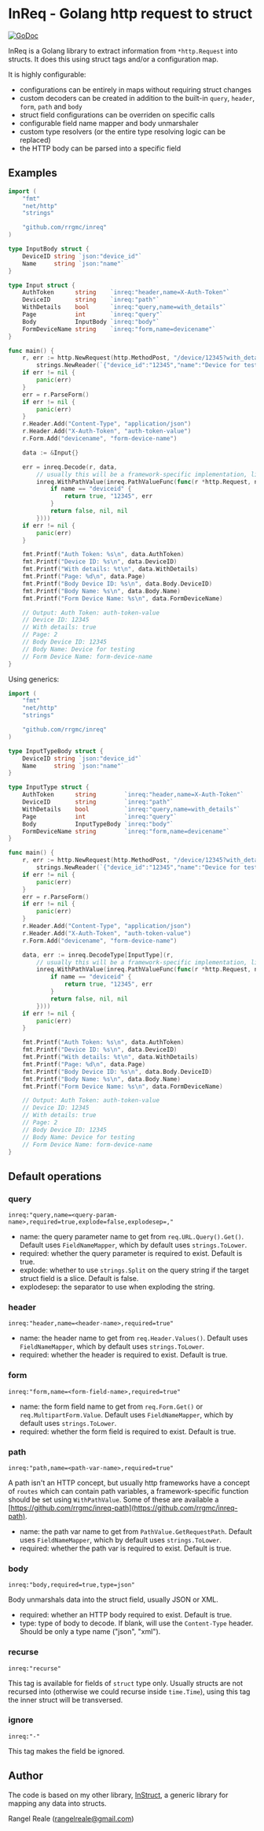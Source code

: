 # InReq - Golang http request to struct
[![GoDoc](https://godoc.org/github.com/rrgmc/inreq?status.png)](https://godoc.org/github.com/rrgmc/inreq)

InReq is a Golang library to extract information from `*http.Request` into structs. It does this using 
struct tags and/or a configuration map.

It is highly configurable:

* configurations can be entirely in maps without requiring struct changes
* custom decoders can be created in addition to the built-in `query`, `header`, `form`, `path` and `body`
* struct field configurations can be overriden on specific calls
* configurable field name mapper and body unmarshaler
* custom type resolvers (or the entire type resolving logic can be replaced)
* the HTTP body can be parsed into a specific field

## Examples

```go
import (
    "fmt"
    "net/http"
    "strings"

    "github.com/rrgmc/inreq"
)

type InputBody struct {
    DeviceID string `json:"device_id"`
    Name     string `json:"name"`
}

type Input struct {
    AuthToken      string    `inreq:"header,name=X-Auth-Token"`
    DeviceID       string    `inreq:"path"`
    WithDetails    bool      `inreq:"query,name=with_details"`
    Page           int       `inreq:"query"`
    Body           InputBody `inreq:"body"`
    FormDeviceName string    `inreq:"form,name=devicename"`
}

func main() {
    r, err := http.NewRequest(http.MethodPost, "/device/12345?with_details=true&page=2",
        strings.NewReader(`{"device_id":"12345","name":"Device for testing"}`))
    if err != nil {
        panic(err)
    }
    err = r.ParseForm()
    if err != nil {
        panic(err)
    }
    r.Header.Add("Content-Type", "application/json")
    r.Header.Add("X-Auth-Token", "auth-token-value")
    r.Form.Add("devicename", "form-device-name")

    data := &Input{}

    err = inreq.Decode(r, data,
        // usually this will be a framework-specific implementation, like "github.com/rrgmc/inreq-path/gorillamux".
        inreq.WithPathValue(inreq.PathValueFunc(func(r *http.Request, name string) (found bool, value any, err error) {
            if name == "deviceid" {
                return true, "12345", err
            }
            return false, nil, nil
        })))
    if err != nil {
        panic(err)
    }

    fmt.Printf("Auth Token: %s\n", data.AuthToken)
    fmt.Printf("Device ID: %s\n", data.DeviceID)
    fmt.Printf("With details: %t\n", data.WithDetails)
    fmt.Printf("Page: %d\n", data.Page)
    fmt.Printf("Body Device ID: %s\n", data.Body.DeviceID)
    fmt.Printf("Body Name: %s\n", data.Body.Name)
    fmt.Printf("Form Device Name: %s\n", data.FormDeviceName)

    // Output: Auth Token: auth-token-value
    // Device ID: 12345
    // With details: true
    // Page: 2
    // Body Device ID: 12345
    // Body Name: Device for testing
    // Form Device Name: form-device-name
}
```

Using generics:

```go
import (
    "fmt"
    "net/http"
    "strings"

    "github.com/rrgmc/inreq"
)

type InputTypeBody struct {
    DeviceID string `json:"device_id"`
    Name     string `json:"name"`
}

type InputType struct {
    AuthToken      string        `inreq:"header,name=X-Auth-Token"`
    DeviceID       string        `inreq:"path"`
    WithDetails    bool          `inreq:"query,name=with_details"`
    Page           int           `inreq:"query"`
    Body           InputTypeBody `inreq:"body"`
    FormDeviceName string        `inreq:"form,name=devicename"`
}

func main() {
    r, err := http.NewRequest(http.MethodPost, "/device/12345?with_details=true&page=2",
        strings.NewReader(`{"device_id":"12345","name":"Device for testing"}`))
    if err != nil {
        panic(err)
    }
    err = r.ParseForm()
    if err != nil {
        panic(err)
    }
    r.Header.Add("Content-Type", "application/json")
    r.Header.Add("X-Auth-Token", "auth-token-value")
    r.Form.Add("devicename", "form-device-name")

    data, err := inreq.DecodeType[InputType](r,
        // usually this will be a framework-specific implementation, like "github.com/rrgmc/inreq-path/gorillamux".
        inreq.WithPathValue(inreq.PathValueFunc(func(r *http.Request, name string) (found bool, value any, err error) {
            if name == "deviceid" {
                return true, "12345", err
            }
            return false, nil, nil
        })))
    if err != nil {
        panic(err)
    }

    fmt.Printf("Auth Token: %s\n", data.AuthToken)
    fmt.Printf("Device ID: %s\n", data.DeviceID)
    fmt.Printf("With details: %t\n", data.WithDetails)
    fmt.Printf("Page: %d\n", data.Page)
    fmt.Printf("Body Device ID: %s\n", data.Body.DeviceID)
    fmt.Printf("Body Name: %s\n", data.Body.Name)
    fmt.Printf("Form Device Name: %s\n", data.FormDeviceName)

    // Output: Auth Token: auth-token-value
    // Device ID: 12345
    // With details: true
    // Page: 2
    // Body Device ID: 12345
    // Body Name: Device for testing
    // Form Device Name: form-device-name
}
```

## Default operations

### query

`inreq:"query,name=<query-param-name>,required=true,explode=false,explodesep=,"`

- name: the query parameter name to get from `req.URL.Query().Get()`. Default uses `FieldNameMapper`, which by default uses `strings.ToLower`.
- required: whether the query parameter is required to exist. Default is true.
- explode: whether to use `strings.Split` on the query string if the target struct field is a slice. Default is false.
- explodesep: the separator to use when exploding the string.

### header

`inreq:"header,name=<header-name>,required=true"`

- name: the header name to get from `req.Header.Values()`. Default uses `FieldNameMapper`, which by default uses `strings.ToLower`.
- required: whether the header is required to exist. Default is true.

### form

`inreq:"form,name=<form-field-name>,required=true"`

- name: the form field name to get from `req.Form.Get()` or `req.MultipartForm.Value`. Default uses `FieldNameMapper`, which by default uses `strings.ToLower`.
- required: whether the form field is required to exist. Default is true.

### path

`inreq:"path,name=<path-var-name>,required=true"`

A path isn't an HTTP concept, but usually http frameworks have a concept of `routes` which can contain path variables,
a framework-specific function should be set using `WithPathValue`. Some of these are available a
[https://github.com/rrgmc/inreq-path](https://github.com/rrgmc/inreq-path).

- name: the path var name to get from `PathValue.GetRequestPath`. Default uses `FieldNameMapper`, which by default uses `strings.ToLower`.
- required: whether the path var is required to exist. Default is true.

### body

`inreq:"body,required=true,type=json"`

Body unmarshals data into the struct field, usually JSON or XML.

- required: whether an HTTP body required to exist. Default is true.
- type: type of body to decode. If blank, will use the `Content-Type` header. Should be only a type name ("json", "xml").

### recurse

`inreq:"recurse"`

This tag is available for fields of `struct` type only. Usually structs are not recursed into (otherwise we could
recurse inside `time.Time`), using this tag the inner struct will be transversed.

### ignore

`inreq:"-"`

This tag makes the field be ignored.

## Author

The code is based on my other library, [InStruct](https://github.com/rrgmc/instruct), a generic library for
mapping any data into structs.

Rangel Reale (rangelreale@gmail.com)
